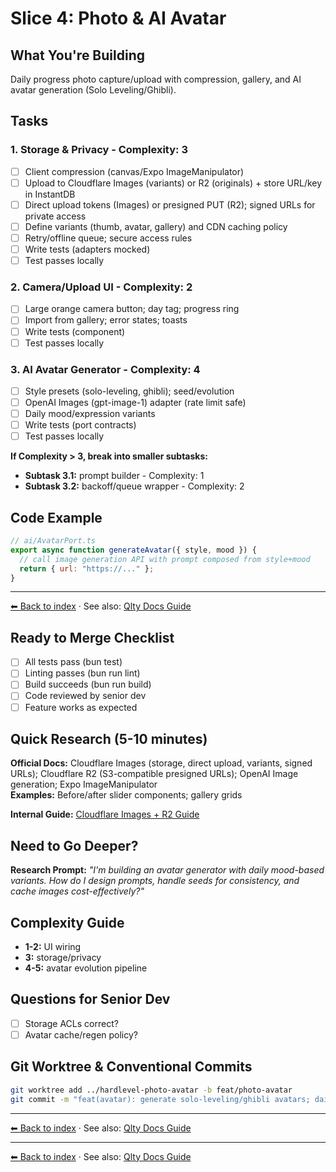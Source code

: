 # Slice 4: Photo & AI Avatar

## What You're Building

Daily progress photo capture/upload with compression, gallery, and AI avatar generation (Solo Leveling/Ghibli).

## Tasks

### 1. Storage & Privacy - Complexity: 3

- [ ] Client compression (canvas/Expo ImageManipulator)
- [ ] Upload to Cloudflare Images (variants) or R2 (originals) + store URL/key in InstantDB
- [ ] Direct upload tokens (Images) or presigned PUT (R2); signed URLs for private access
- [ ] Define variants (thumb, avatar, gallery) and CDN caching policy
- [ ] Retry/offline queue; secure access rules
- [ ] Write tests (adapters mocked)
- [ ] Test passes locally

### 2. Camera/Upload UI - Complexity: 2

- [ ] Large orange camera button; day tag; progress ring
- [ ] Import from gallery; error states; toasts
- [ ] Write tests (component)
- [ ] Test passes locally

### 3. AI Avatar Generator - Complexity: 4

- [ ] Style presets (solo-leveling, ghibli); seed/evolution
- [ ] OpenAI Images (gpt-image-1) adapter (rate limit safe)
- [ ] Daily mood/expression variants
- [ ] Write tests (port contracts)
- [ ] Test passes locally

**If Complexity > 3, break into smaller subtasks:**

- **Subtask 3.1:** prompt builder - Complexity: 1
- **Subtask 3.2:** backoff/queue wrapper - Complexity: 2

## Code Example

```javascript
// ai/AvatarPort.ts
export async function generateAvatar({ style, mood }) {
  // call image generation API with prompt composed from style+mood
  return { url: "https://..." };
}
```

---

[⬅ Back to index](./README.md) · See also: [Qlty Docs Guide](./qlty-docs-guide.md)

## Ready to Merge Checklist

- [ ] All tests pass (bun test)
- [ ] Linting passes (bun run lint)
- [ ] Build succeeds (bun run build)
- [ ] Code reviewed by senior dev
- [ ] Feature works as expected

## Quick Research (5-10 minutes)

**Official Docs:** Cloudflare Images (storage, direct upload, variants, signed URLs); Cloudflare R2 (S3-compatible presigned URLs); OpenAI Image generation; Expo ImageManipulator  
**Examples:** Before/after slider components; gallery grids

**Internal Guide:** [Cloudflare Images + R2 Guide](../cloudflare-images-r2.md)

## Need to Go Deeper?

**Research Prompt:** _"I'm building an avatar generator with daily mood-based variants. How do I design prompts, handle seeds for consistency, and cache images cost-effectively?"_

## Complexity Guide

- **1-2:** UI wiring
- **3:** storage/privacy
- **4-5:** avatar evolution pipeline

## Questions for Senior Dev

- [ ] Storage ACLs correct?
- [ ] Avatar cache/regen policy?

## Git Worktree & Conventional Commits

```bash
git worktree add ../hardlevel-photo-avatar -b feat/photo-avatar
git commit -m "feat(avatar): generate solo-leveling/ghibli avatars; daily photo workflow"
```

---

[⬅ Back to index](./README.md) · See also: [Qlty Docs Guide](./qlty-docs-guide.md)

---

[⬅ Back to index](./README.md) · See also: [Qlty Docs Guide](./qlty-docs-guide.md)

